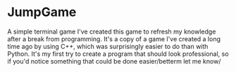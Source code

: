 # JumpGame
A simple terminal game
I've created this game to refresh my knowledge after a break from programming.
It's a copy of a game I've created a long time ago by using C++, which was surprisingly easier to do than with Python.
It's my first try to create a program that should look professional, so if you'd notice something that could be done easier/betterm let me know/
